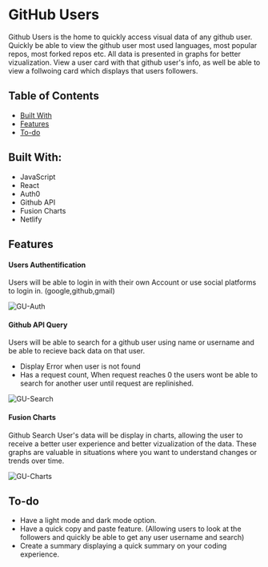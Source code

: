 # GitHub Users

Github Users is the home to quickly access visual data of any github user. Quickly be able to view the github user most used languages, most popular repos, most forked repos etc.
All data is presented in graphs for better vizualization. View a user card with that github user's info, as well be able to view a follwoing card which displays that users followers.

## Table of Contents
* [Built With](#built-with)
* [Features](#features)
* [To-do](#to-do)

## Built With: 

- JavaScript 
- React 
- Auth0
- Github API
- Fusion Charts 
- Netlify

## Features 

#### Users Authentification 

Users will be able to login in with their own Account or use social platforms to login in. (google,github,gmail)

![GU-Auth](https://media.giphy.com/media/KaZmgHlxikMrlhCpBO/giphy.gif)

#### Github API Query

Users will be able to search for a github user using name or username and be able to recieve back data on that user.

- Display Error when user is not found
- Has a request count, When request reaches 0 the users wont be able to search for another user until request are replinished.

![GU-Search](https://media.giphy.com/media/ukrZ9EqOelV7ZDmvhB/giphy.gif)

#### Fusion Charts 

Github Search User's data will be display in charts, allowing the user to receive a better user experience and better vizualization of the data. These graphs are valuable in situations where you want to understand changes or trends over time. 

![GU-Charts](https://media.giphy.com/media/cXdJSFMJRhInDpMVkL/giphy.gif)

## To-do

- Have a light mode and dark mode option.
- Have a quick copy and paste feature. (Allowing users to look at the followers and quickly be able to get any user username and search)
- Create a summary displaying a quick summary on your coding experience.
